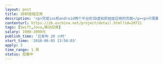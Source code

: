 ```yaml
---                
layout: post       
title: 3D抓娃娃应用           
description: '<p>完成ios和android两个平台的3D虚拟抓娃娃应用的页面</p><p>只需要有抓娃娃的游戏页面，其他页面目前已完成，不需要重复做</p><p>具体详谈</p>'     
contenturl: https://zb.oschina.net/project/detail.html?id=20711      
tags: [Swift,Java,移动应用]            
salary: 1000-3000元          
publish_time: '已发布 20 小时'         
start_time: '2018-06-05 13:56:03'           
apply: 3                   
time_range: 1 周              
status: 招募中                  
---                 
```

